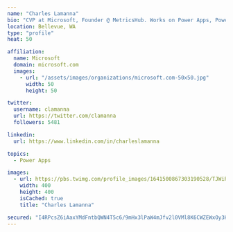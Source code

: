 ```yaml
---
name: "Charles Lamanna"
bio: "CVP at Microsoft, Founder @ MetricsHub. Works on Power Apps, Power Automate, Power Virtual Agent, Common Data Service and Dynamics 365."
location: Bellevue, WA
type: "profile"
heat: 50

affiliation:
  name: Microsoft
  domain: microsoft.com
  images:
    - url: "/assets/images/organizations/microsoft.com-50x50.jpg"
      width: 50
      height: 50

twitter:
  username: clamanna
  url: https://twitter.com/clamanna
  followers: 5481

linkedin:
  url: https://www.linkedin.com/in/charleslamanna

topics:
  - Power Apps

images:
  - url: https://pbs.twimg.com/profile_images/1641500867303190528/TJWiRwMN_400x400.jpg
    width: 400
    height: 400
    isCached: true
    title: "Charles Lamanna"

secured: "I4RPcsZ6iAaxYMdFntbQWN4T5c6/9mHx3lPaW4mJfv2l0VMl8K6CWZEWxOy3HbRuDhoYZkoj0rXu8vGO5OUioA5/iifDQ4SwNcA4wUwR3+dRU8bQV0qXoyZfVzgLPhDVSGBuWqOXonXzgBGtPBFpYhXgnzvi238Nb21VoM1hhVmIH8WI0ym49QTBf1wFesC/xzX77T67BMu3x2eLTwltT6H4lkvOrrKJmN1xkHn7Ho1pVQJbe7dnJ1vHJW9WQQMCUUgCr01U6fIWZLrEV1Gr3DyQ6IcdHZnVG36QNiuppS/UmYD5fmT145tVFq7a4W9dCXVsIeBrw/b6KlMGTnxRPcFMJlJR0uR+MDjf/32qEFtdxr4e5OIYya4Urn2cD+huPb0fQuiEDPJsY6+eZ498MsGKvRuP0MpjGRhjYN5Himo=;/IZhhpVyXcse8W2vsvtAOQ=="
---
```


